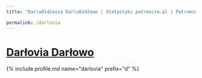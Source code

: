 ```yaml
---
title: "Dar\u0142ovia Dar\u0142owo | Statystyki patronite.pl | Patromierz"

permalink: /darlovia
---
```


# [Darłovia Darłowo](https://patronite.pl/darlovia)

{% include profile.md name="darlovia" prefix="d" %}
